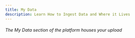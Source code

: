 ```yaml
---
title: My Data 
description: Learn How to Ingest Data and Where it Lives 
---
```


###### The My Data section of the platform houses your upload
